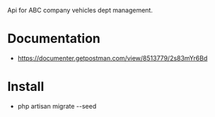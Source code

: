 Api for ABC company vehicles dept management.

# Documentation
- https://documenter.getpostman.com/view/8513779/2s83mYr6Bd

# Install
- php artisan migrate --seed
